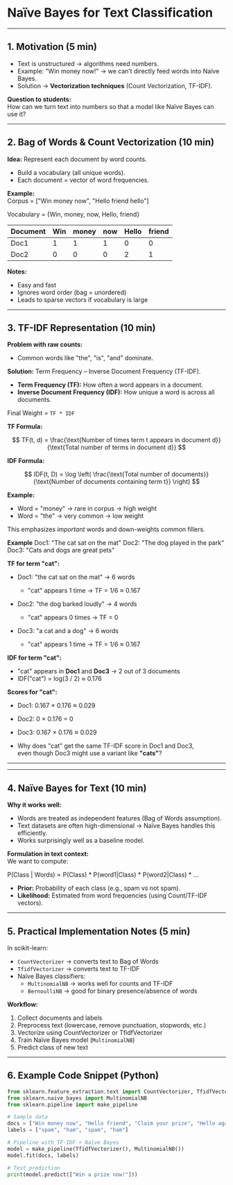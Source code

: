 # Naïve Bayes for Text Classification

---

## 1. Motivation (5 min)

- Text is unstructured → algorithms need numbers.  
- Example: "Win money now!" → we can’t directly feed words into Naïve Bayes.  
- Solution → **Vectorization techniques** (Count Vectorization, TF-IDF).  

**Question to students:**  
How can we turn text into numbers so that a model like Naïve Bayes can use it?

---

## 2. Bag of Words & Count Vectorization (10 min)

**Idea:** Represent each document by word counts.  
- Build a vocabulary (all unique words).  
- Each document = vector of word frequencies.  

**Example:**  
Corpus = ["Win money now", "Hello friend hello"]

Vocabulary = {Win, money, now, Hello, friend}

| Document | Win | money | now | Hello | friend |
|----------|-----|-------|-----|-------|--------|
| Doc1     | 1   | 1     | 1   | 0     | 0      |
| Doc2     | 0   | 0     | 0   | 2     | 1      |

**Notes:**  
- Easy and fast  
- Ignores word order (bag = unordered)  
- Leads to sparse vectors if vocabulary is large  

---

## 3. TF-IDF Representation (10 min)

**Problem with raw counts:**  
- Common words like "the", "is", "and" dominate.  

**Solution:** Term Frequency – Inverse Document Frequency (TF-IDF).  

- **Term Frequency (TF):** How often a word appears in a document.  
- **Inverse Document Frequency (IDF):** How unique a word is across all documents.  

Final Weight = `TF * IDF`  

**TF Formula:**

$$
TF(t, d) = \frac{\text{Number of times term t appears in document d}}{\text{Total number of terms in document d}}
$$

**IDF Formula:**

$$
IDF(t, D) = \log \left( \frac{\text{Total number of documents}}{\text{Number of documents containing term t}} \right)
$$


**Example:**  
- Word = "money" → rare in corpus → high weight  
- Word = "the" → very common → low weight  

This emphasizes *important* words and down-weights common fillers.

**Example**
Doc1: "The cat sat on the mat"
Doc2: "The dog played in the park"
Doc3: "Cats and dogs are great pets"

**TF for term "cat":**

- Doc1: "the cat sat on the mat" → 6 words  
  - "cat" appears 1 time → TF = 1/6 ≈ 0.167  

- Doc2: "the dog barked loudly" → 4 words  
  - "cat" appears 0 times → TF = 0  

- Doc3: "a cat and a dog" → 6 words  
  - "cat" appears 1 time → TF = 1/6 ≈ 0.167
 
    

**IDF for term "cat":**

- "cat" appears in **Doc1** and **Doc3** → 2 out of 3 documents  
- IDF("cat") = log(3 / 2) ≈ 0.176



**Scores for "cat":**

- Doc1: 0.167 × 0.176 ≈ 0.029  
- Doc2: 0 × 0.176 = 0  
- Doc3: 0.167 × 0.176 ≈ 0.029


- Why does "cat" get the same TF-IDF score in Doc1 and Doc3,  
  even though Doc3 might use a variant like **"cats"**?  
---

---

## 4. Naïve Bayes for Text (10 min)

**Why it works well:**  
- Words are treated as independent features (Bag of Words assumption).  
- Text datasets are often high-dimensional → Naïve Bayes handles this efficiently.  
- Works surprisingly well as a baseline model.

**Formulation in text context:**  
We want to compute:

P(Class | Words) ∝ P(Class) * P(word1|Class) * P(word2|Class) * ...


- **Prior:** Probability of each class (e.g., spam vs not spam).  
- **Likelihood:** Estimated from word frequencies (using Count/TF-IDF vectors).  

---

## 5. Practical Implementation Notes (5 min)

In scikit-learn:
- `CountVectorizer` → converts text to Bag of Words  
- `TfidfVectorizer` → converts text to TF-IDF  
- Naïve Bayes classifiers:  
  - `MultinomialNB` → works well for counts and TF-IDF  
  - `BernoulliNB` → good for binary presence/absence of words  

**Workflow:**
1. Collect documents and labels  
2. Preprocess text (lowercase, remove punctuation, stopwords, etc.)  
3. Vectorize using CountVectorizer or TfidfVectorizer  
4. Train Naïve Bayes model (`MultinomialNB`)  
5. Predict class of new text  

---

## 6. Example Code Snippet (Python)

```python
from sklearn.feature_extraction.text import CountVectorizer, TfidfVectorizer
from sklearn.naive_bayes import MultinomialNB
from sklearn.pipeline import make_pipeline

# Sample data
docs = ["Win money now", "Hello friend", "Claim your prize", "Hello again"]
labels = ["spam", "ham", "spam", "ham"]

# Pipeline with TF-IDF + Naïve Bayes
model = make_pipeline(TfidfVectorizer(), MultinomialNB())
model.fit(docs, labels)

# Test prediction
print(model.predict(["Win a prize now!"]))

